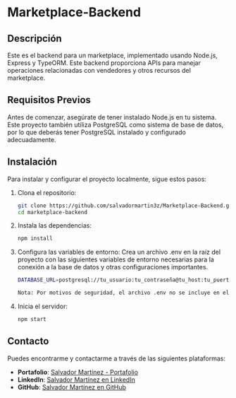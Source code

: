 # Marketplace-Backend

## Descripción
Este es el backend para un marketplace, implementado usando Node.js, Express y TypeORM. Este backend proporciona APIs para manejar operaciones relacionadas con vendedores y otros recursos del marketplace.

## Requisitos Previos
Antes de comenzar, asegúrate de tener instalado Node.js en tu sistema. Este proyecto también utiliza PostgreSQL como sistema de base de datos, por lo que deberás tener PostgreSQL instalado y configurado adecuadamente.

## Instalación
Para instalar y configurar el proyecto localmente, sigue estos pasos:

1. Clona el repositorio:
   ```bash
   git clone https://github.com/salvadormartin3z/Marketplace-Backend.git
   cd marketplace-backend

2. Instala las dependencias:
    ```bash
    npm install

3. Configura las variables de entorno:
    Crea un archivo .env en la raíz del proyecto con las siguientes variables de entorno necesarias para la conexión a la base de datos y otras configuraciones importantes.

    ```bash
    DATABASE_URL=postgresql://tu_usuario:tu_contraseña@tu_host:tu_puerto/tu_base_de_datos?ssl=true

    Nota: Por motivos de seguridad, el archivo .env no se incluye en el repositorio y no debe ser compartido. Cada desarrollador o usuario que despliegue el proyecto debe crear su propio archivo .env.

4. Inicia el servidor:
    ```bash
    npm start

## Contacto

Puedes encontrarme y contactarme a través de las siguientes plataformas:

- **Portafolio**: [Salvador Martínez - Portafolio](https://salvadormartin3z.netlify.app/)
- **LinkedIn**: [Salvador Martínez en LinkedIn](https://www.linkedin.com/in/salvadormtz/)
- **GitHub**: [Salvador Martínez en GitHub](https://github.com/salvadormartin3z)
